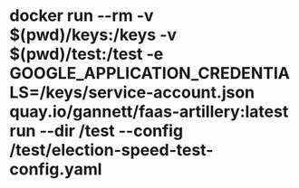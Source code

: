 # docker run --rm -v $(pwd)/keys:/keys -v $(pwd)/test:/test -e GOOGLE_APPLICATION_CREDENTIALS=/keys/service-account.json quay.io/gannett/faas-artillery:latest run --dir /test --config /test/election-speed-test-config.yaml
